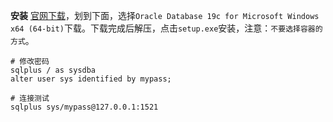 **安装**
[官网下载](https://www.oracle.com/database/technologies/oracle-database-software-downloads.html)，划到下面，选择`Oracle Database 19c for Microsoft Windows x64 (64-bit)`下载。下载完成后解压，点击`setup.exe`安装，注意：`不要选择容器的方式`。

```
# 修改密码
sqlplus / as sysdba
alter user sys identified by mypass;

# 连接测试
sqlplus sys/mypass@127.0.0.1:1521
```